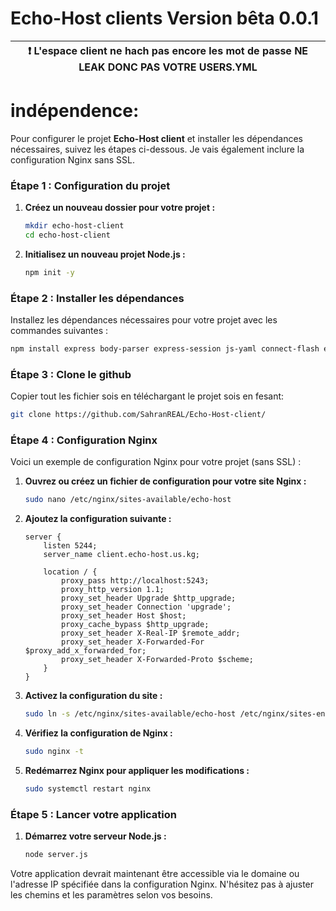 # Echo-Host clients Version bêta 0.0.1
   | :exclamation:   L'espace client ne **hach** pas encore les mot de passe NE LEAK DONC PAS VOTRE USERS.YML                                             |
   |------------------------------------------------------------------------------------------------------------------------------------------------------|

# indépendence:
Pour configurer le projet **Echo-Host client** et installer les dépendances nécessaires, suivez les étapes ci-dessous. Je vais également inclure la configuration Nginx sans SSL.

### Étape 1 : Configuration du projet

1. **Créez un nouveau dossier pour votre projet :**
   ```bash
   mkdir echo-host-client
   cd echo-host-client
   ```

2. **Initialisez un nouveau projet Node.js :**
   ```bash
   npm init -y
   ```

### Étape 2 : Installer les dépendances

Installez les dépendances nécessaires pour votre projet avec les commandes suivantes :

```bash
npm install express body-parser express-session js-yaml connect-flash ejs uuid axios
```

### Étape 3 : Clone le github
Copier tout les fichier sois en téléchargant le projet sois en fesant:
```bash
git clone https://github.com/SahranREAL/Echo-Host-client/
```

### Étape 4 : Configuration Nginx

Voici un exemple de configuration Nginx pour votre projet (sans SSL) :

1. **Ouvrez ou créez un fichier de configuration pour votre site Nginx :**
   ```bash
   sudo nano /etc/nginx/sites-available/echo-host
   ```

2. **Ajoutez la configuration suivante :**

   ```nginx
   server {
       listen 5244;
       server_name client.echo-host.us.kg;

       location / {
           proxy_pass http://localhost:5243;
           proxy_http_version 1.1;
           proxy_set_header Upgrade $http_upgrade;
           proxy_set_header Connection 'upgrade';
           proxy_set_header Host $host;
           proxy_cache_bypass $http_upgrade;
           proxy_set_header X-Real-IP $remote_addr;
           proxy_set_header X-Forwarded-For $proxy_add_x_forwarded_for;
           proxy_set_header X-Forwarded-Proto $scheme;
       }
   }

   ```

3. **Activez la configuration du site :**
   ```bash
   sudo ln -s /etc/nginx/sites-available/echo-host /etc/nginx/sites-enabled/
   ```

4. **Vérifiez la configuration de Nginx :**
   ```bash
   sudo nginx -t
   ```

5. **Redémarrez Nginx pour appliquer les modifications :**
   ```bash
   sudo systemctl restart nginx
   ```

### Étape 5 : Lancer votre application

1. **Démarrez votre serveur Node.js :**
   ```bash
   node server.js
   ```

Votre application devrait maintenant être accessible via le domaine ou l'adresse IP spécifiée dans la configuration Nginx. N'hésitez pas à ajuster les chemins et les paramètres selon vos besoins.
